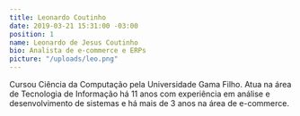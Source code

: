 ```yaml
---
title: Leonardo Coutinho
date: 2019-03-21 15:31:00 -03:00
position: 1
name: Leonardo de Jesus Coutinho
bio: Analista de e-commerce e ERPs
picture: "/uploads/leo.png"
---
```


Cursou Ciência da Computação pela Universidade Gama Filho. Atua na área de Tecnologia de Informação há 11 anos com experiência em análise e desenvolvimento de sistemas e há mais de 3 anos na área de e-commerce.
